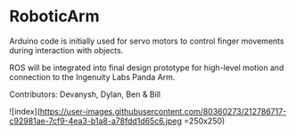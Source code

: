 # RoboticArm

Arduino code is initially used for servo motors to control finger movements during interaction with objects. 

ROS will be integrated into final design prototype for high-level motion and connection to the Ingenuity Labs Panda Arm.

Contributors: Devanysh, Dylan, Ben & Bill

![index](https://user-images.githubusercontent.com/80360273/212786717-c92981ae-7cf9-4ea3-b1a8-a78fdd1d65c6.jpeg =250x250)
